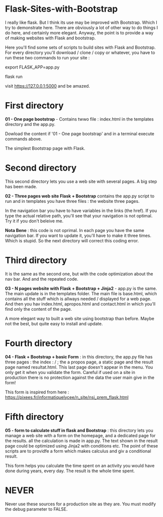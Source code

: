 # Flask-Sites-with-Bootstrap

I really like flask. But I think its use may be improved with Bootstrap. Which I try to demonstrate here. There are obviously a lot of other way to do things I do here, and certainly more elegant. Anyway, the point is to provide a way of making websites with Flask and bootstrap. 

Here you'll find some sets of scripts to build sites with Flask and Bootstrap. For every directory you'll download / clone / copy or whatever, you have to run these two commands to run your site : 

export FLASK_APP=app.py

flask run

visit https://127.0.0.1:5000 and be amazed. 

# First directory 

**01 - One page bootstrap** - Contains twwo file : index.html in the templates directory and the app.py. 

Dowload the content if '01 - One page bootstrap' and in a terminal execute commands above. 

The simplest Bootstrap page with Flask. 

# Second directory 

This second directory lets you use a web site with several pages. A big step has been made.

**02 - Three pages web site Flask + Bootstrap** contains the app.py script to run and in templates you have three files : the website three pages. 

In the navigation bar you have to have variables in the links (the href). If you type the actual relative path, you'll see that your navigation is not optimal. Try it if you  don't beleive me. 

**Nota Bene** : this code is not oprimal. In each page you have the same navigation bar. If you want to update it, you'll have to make it three times. Which is stupid. So the next directory will correct this coding error. 

# Third directory

It is the same as the second one, but with the code optimization about the nav bar. And and the repeated code. 

**03 - N pages website with Flask + Bootstrap + Jinja2** - app.py is the same. The main update is in the templates folder. The main file is base.html, which contains all the stuff which is allways needed / displayed for a web page. And then you hav index.html, apropos.html and contact.html in which you'll find only the content of the page. 

A more elegant way to built a web site using bootstrap than before. Maybe not the best, but quite easy to install and update. 

# Fourth directory
**04 - Flask + Bootstrap + basic Form** : in this directory, the app.py file has three pages : the index : / ; the a propos page, a static page and the result page named resultat.html. This last page doesn't appear in the menu. You only get it when you validate the form. Careful if used on a site in production there is no protection against the data the user main give in the form! 


This form is inspired from here : https://pixees.fr/informatiquelycee/n_site/nsi_prem_flask.html 


# Fifth directory
**05 - form to calculate stuff in flask and Bootstrap** : this directory lets you manage a web site with a form on the homepage, and a dedicated page for the results. all the calculation is made in app.py. The text shown in the result page could be optimized using Jinja2 with conditions etc. The point of these scripts are to providfe a form which makes calculus and giv a conditional result. 


This form helps you calculate the time spent on an activity you would have done during years, every day. The result is the whole time spent. 

# NEVER
Never use these sources for a production site as they are. You must modify the debug parameter to FALSE. 

